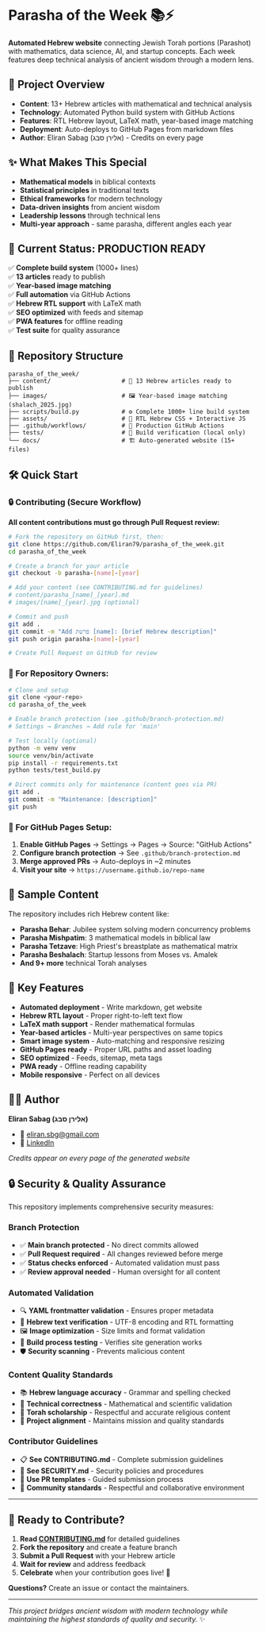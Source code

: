 # Parasha of the Week 📚⚡

**Automated Hebrew website** connecting Jewish Torah portions (Parashot) with mathematics, data science, AI, and startup concepts. Each week features deep technical analysis of ancient wisdom through a modern lens.

## 🎯 **Project Overview**

- **Content**: 13+ Hebrew articles with mathematical and technical analysis
- **Technology**: Automated Python build system with GitHub Actions
- **Features**: RTL Hebrew layout, LaTeX math, year-based image matching
- **Deployment**: Auto-deploys to GitHub Pages from markdown files
- **Author**: Eliran Sabag (אלירן סבג) - Credits on every page

## ✨ **What Makes This Special**

- **Mathematical models** in biblical contexts
- **Statistical principles** in traditional texts  
- **Ethical frameworks** for modern technology
- **Data-driven insights** from ancient wisdom
- **Leadership lessons** through technical lens
- **Multi-year approach** - same parasha, different angles each year

## 🚀 **Current Status: PRODUCTION READY**

✅ **Complete build system** (1000+ lines)  
✅ **13 articles** ready to publish  
✅ **Year-based image matching**  
✅ **Full automation** via GitHub Actions  
✅ **Hebrew RTL support** with LaTeX math  
✅ **SEO optimized** with feeds and sitemap  
✅ **PWA features** for offline reading  
✅ **Test suite** for quality assurance

## 📁 **Repository Structure**

```
parasha_of_the_week/
├── content/                    # 📝 13 Hebrew articles ready to publish
├── images/                     # 🖼️ Year-based image matching (shalach_2025.jpg)
├── scripts/build.py            # ⚙️ Complete 1000+ line build system
├── assets/                     # 🎨 RTL Hebrew CSS + Interactive JS
├── .github/workflows/          # 🤖 Production GitHub Actions
├── tests/                      # 🧪 Build verification (local only)
└── docs/                       # 🏗️ Auto-generated website (15+ files)
```

## 🛠️ **Quick Start**

### **🔒 Contributing (Secure Workflow)**
**All content contributions must go through Pull Request review:**

```bash
# Fork the repository on GitHub first, then:
git clone https://github.com/Eliran79/parasha_of_the_week.git
cd parasha_of_the_week

# Create a branch for your article
git checkout -b parasha-[name]-[year]

# Add your content (see CONTRIBUTING.md for guidelines)
# content/parasha_[name]_[year].md
# images/[name]_[year].jpg (optional)

# Commit and push
git add .
git commit -m "Add פרשת [name]: [brief Hebrew description]"
git push origin parasha-[name]-[year]

# Create Pull Request on GitHub for review
```

### **🚀 For Repository Owners:**
```bash
# Clone and setup
git clone <your-repo>
cd parasha_of_the_week

# Enable branch protection (see .github/branch-protection.md)
# Settings → Branches → Add rule for 'main'

# Test locally (optional)
python -m venv venv
source venv/bin/activate
pip install -r requirements.txt
python tests/test_build.py

# Direct commits only for maintenance (content goes via PR)
git add .
git commit -m "Maintenance: [description]"
git push
```

### **📄 For GitHub Pages Setup:**
1. **Enable GitHub Pages** → Settings → Pages → Source: "GitHub Actions"
2. **Configure branch protection** → See `.github/branch-protection.md`
3. **Merge approved PRs** → Auto-deploys in ~2 minutes
4. **Visit your site** → `https://username.github.io/repo-name`

## 🎨 **Sample Content**

The repository includes rich Hebrew content like:

- **Parasha Behar**: Jubilee system solving modern concurrency problems
- **Parasha Mishpatim**: 3 mathematical models in biblical law
- **Parasha Tetzave**: High Priest's breastplate as mathematical matrix
- **Parasha Beshalach**: Startup lessons from Moses vs. Amalek
- **And 9+ more** technical Torah analyses

## 🔗 **Key Features**

- **Automated deployment** - Write markdown, get website
- **Hebrew RTL layout** - Proper right-to-left text flow
- **LaTeX math support** - Render mathematical formulas
- **Year-based articles** - Multi-year perspectives on same topics
- **Smart image system** - Auto-matching and responsive resizing
- **GitHub Pages ready** - Proper URL paths and asset loading
- **SEO optimized** - Feeds, sitemap, meta tags
- **PWA ready** - Offline reading capability
- **Mobile responsive** - Perfect on all devices

## 👨‍💻 **Author**

**Eliran Sabag (אלירן סבג)**
- 📧 eliran.sbg@gmail.com
- 💼 [LinkedIn](https://www.linkedin.com/in/eliran-sabag-51832651/)

*Credits appear on every page of the generated website*

## 🔒 **Security & Quality Assurance**

This repository implements comprehensive security measures:

### **Branch Protection**
- ✅ **Main branch protected** - No direct commits allowed
- ✅ **Pull Request required** - All changes reviewed before merge
- ✅ **Status checks enforced** - Automated validation must pass
- ✅ **Review approval needed** - Human oversight for all content

### **Automated Validation**
- 🔍 **YAML frontmatter validation** - Ensures proper metadata
- 📝 **Hebrew text verification** - UTF-8 encoding and RTL formatting
- 🖼️ **Image optimization** - Size limits and format validation
- 🔧 **Build process testing** - Verifies site generation works
- 🛡️ **Security scanning** - Prevents malicious content

### **Content Quality Standards**
- 📚 **Hebrew language accuracy** - Grammar and spelling checked
- 🔬 **Technical correctness** - Mathematical and scientific validation
- 📖 **Torah scholarship** - Respectful and accurate religious content
- 🎯 **Project alignment** - Maintains mission and quality standards

### **Contributor Guidelines**
- 📋 **See CONTRIBUTING.md** - Complete submission guidelines
- 🚨 **See SECURITY.md** - Security policies and procedures
- 🔧 **Use PR templates** - Guided submission process
- 👥 **Community standards** - Respectful and collaborative environment

---

## 🚀 **Ready to Contribute?**

1. **Read [CONTRIBUTING.md](.github/CONTRIBUTING.md)** for detailed guidelines
2. **Fork the repository** and create a feature branch  
3. **Submit a Pull Request** with your Hebrew article
4. **Wait for review** and address feedback
5. **Celebrate** when your contribution goes live! 🎉

**Questions?** Create an issue or contact the maintainers.

---

*This project bridges ancient wisdom with modern technology while maintaining the highest standards of quality and security.* ✨
